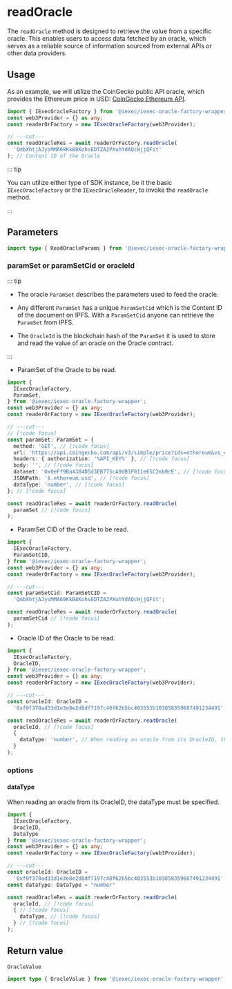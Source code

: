 # readOracle

The `readOracle` method is designed to retrieve the value from a specific
oracle. This enables users to access data fetched by an oracle, which serves as
a reliable source of information sourced from external APIs or other data
providers.

## Usage

As an example, we will utilize the CoinGecko public API oracle, which provides
the Ethereum price in USD:
<a href="https://api.coingecko.com/api/v3/simple/price?ids=ethereum&vs_currencies=usd">CoinGecko
Ethereum API</a>.

```ts twoslash
import { IExecOracleFactory } from '@iexec/iexec-oracle-factory-wrapper';
const web3Provider = {} as any;
const readerOrFactory = new IExecOracleFactory(web3Provider);

// ---cut---
const readOracleRes = await readerOrFactory.readOracle(
  'QmbXhtjAJysMMA69KkB8KohsEDTZA2PXuhYdAQcHjjQFit'
); // Content ID of the Oracle
```

::: tip

You can utilize either type of SDK instance, be it the basic
`IExecOracleFactory` or the `IExecOracleReader`, to invoke the `readOracle`
method.

:::

## Parameters

```ts twoslash
import type { ReadOracleParams } from '@iexec/iexec-oracle-factory-wrapper';
```

### paramSet or paramSetCid or oracleId

::: tip

- The oracle `ParamSet` describes the parameters used to feed the oracle.

- Any different `ParamSet` has a unique `ParamSetCid` which is the Content ID of
  the document on IPFS. With a `ParamSetCid` anyone can retrieve the `ParamSet`
  from IPFS.

- The `OracleId` is the blockchain hash of the `ParamSet` it is used to store
  and read the value of an oracle on the Oracle contract.

:::

- ParamSet of the Oracle to be read.

```ts twoslash
import {
  IExecOracleFactory,
  ParamSet,
} from '@iexec/iexec-oracle-factory-wrapper';
const web3Provider = {} as any;
const readerOrFactory = new IExecOracleFactory(web3Provider);

// ---cut---
// [!code focus]
const paramSet: ParamSet = {
  method: 'GET', // [!code focus]
  url: 'https://api.coingecko.com/api/v3/simple/price?ids=ethereum&vs_currencies=usd', // [!code focus]
  headers: { authorization: '%API_KEY%' }, // [!code focus]
  body: '', // [!code focus]
  dataset: '0x0eFf9Ba4304D5d3EB775cA9dB1F011e65C2eb0cE', // [!code focus]
  JSONPath: '$.ethereum.usd', // [!code focus]
  dataType: 'number', // [!code focus]
}; // [!code focus]

const readOracleRes = await readerOrFactory.readOracle(
  paramSet // [!code focus]
);
```

- ParamSet CID of the Oracle to be read.

```ts twoslash
import {
  IExecOracleFactory,
  ParamSetCID,
} from '@iexec/iexec-oracle-factory-wrapper';
const web3Provider = {} as any;
const readerOrFactory = new IExecOracleFactory(web3Provider);

// ---cut---
const paramSetCid: ParamSetCID =
  'QmbXhtjAJysMMA69KkB8KohsEDTZA2PXuhYdAQcHjjQFit';

const readOracleRes = await readerOrFactory.readOracle(
  paramSetCid // [!code focus]
);
```

- Oracle ID of the Oracle to be read.

```ts twoslash
import {
  IExecOracleFactory,
  OracleID,
} from '@iexec/iexec-oracle-factory-wrapper';
const web3Provider = {} as any;
const readerOrFactory = new IExecOracleFactory(web3Provider);

// ---cut---
const oracleId: OracleID =
  '0xf0f370ad33d1e3e8e2d8df7197c40f62b5bc403553b103858359687491234491';

const readOracleRes = await readerOrFactory.readOracle(
  oracleId, // [!code focus]
  {
    dataType: 'number', // When reading an oracle from its OracleID, the dataType must be specified.
  }
);
```

### options

#### dataType

When reading an oracle from its OracleID, the dataType must be specified.

```ts twoslash
import {
  IExecOracleFactory,
  OracleID,
  DataType
} from '@iexec/iexec-oracle-factory-wrapper';
const web3Provider = {} as any;
const readerOrFactory = new IExecOracleFactory(web3Provider);

// ---cut---
const oracleId: OracleID =
  '0xf0f370ad33d1e3e8e2d8df7197c40f62b5bc403553b103858359687491234491';
const dataType: DataType = "number"

const readOracleRes = await readerOrFactory.readOracle(
  oracleId, // [!code focus]
  { // [!code focus]
    dataType, // [!code focus]
  } // [!code focus]
);
```

## Return value

`OracleValue`

```ts twoslash
import type { OracleValue } from '@iexec/iexec-oracle-factory-wrapper';
```
